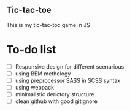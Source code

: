 ## Tic-tac-toe
This is my tic-tac-toc game in JS
# To-do list
- [ ] Responsive design for different scenarious
- [ ] using BEM methology
- [ ] using preprocessor SASS in SCSS syntax
- [ ] using webpack
- [ ] minimalistic derictory structure 
- [ ] clean github with good gitignore